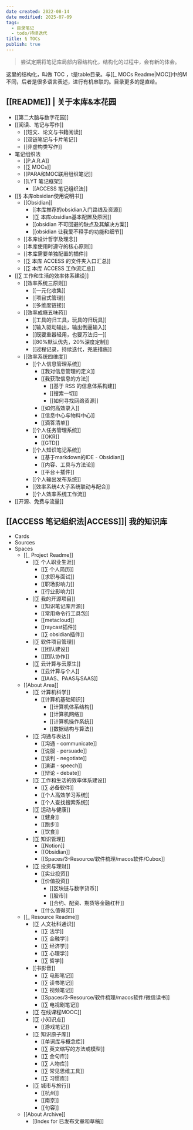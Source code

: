 ```yaml
---
date created: 2022-08-14
date modified: 2025-07-09
tags:
  - 目录笔记
  - todo/持续迭代
title: § TOCs
publish: true
---
```


> 尝试定期将笔记库局部内容结构化，结构化的过程中，会有新的体会。

这里的结构化，叫做 TOC ，t是table目录。与[[_ MOCs Readme|MOC]]中的M不同，后者是很多语言表述，进行有机串联的。目录更多的是直给。

## [[README]] | 关于本库&本花园

- [[第二大脑与数字花园]]
- [[阅读、笔记与写作]]
	- [[短文、论文与书籍阅读]]
	- [[双链笔记与卡片笔记]]
	- [[非虚构类写作]]
- 笔记组织法
	- [[P.A.R.A]]
	- [[∑ MOCs]]
	- [[PARA和MOC联用组织笔记]]
	- [[LYT 笔记框架]]
		- [[ACCESS 笔记组织法]]
- [[§ 本库obsidian使用说明书]]
	- [[Obsidian]]
		- [[本库推荐的obsidian入门路线及资源]]
		- [[∑ 本库obsidian基本配置及原因]]
		- [[obsidian 不可回避的缺点及其解决方案]]
		- [[obsidian 让我爱不释手的功能和细节]]
	- [[本库设计哲学及理念]]
	- [[本库使用时遵守的核心原则]]
	- [[本库需要单独配置的插件]]
	- [[∑ 本库 ACCESS 的文件夹入口汇总]]
	- [[∑ 本库 ACCESS 工作流汇总]]
- [[∑ 工作和生活的效率体系建设]]
   - [[效率系统三原则]]
		- [[一元化收集]]
		- [[项目式管理]]
		- [[多维度链接]]
   - [[效率成瘾五味药]]
		- [[工具的归工具，玩具的归玩具]]
		- [[输入驱动输出，输出倒逼输入]]
		- [[既要重器轻用，也要万法归一]]
		- [[80%默认优先，20%深度定制]]
		- [[过程记录，持续迭代，兜底措施]]
	- [[效率系统四维度]]
	   - [[个人信息管理系统]]
		  - [[我对信息管理的定义]]
		  - [[我获取信息的方法]]
			 - [[基于 RSS 的信息体系构建]]
			 - [[搜索一切]]
			 - [[如何寻找网络资源]]
		  - [[如何高效录入]]
		  - [[信息中心与物料中心]]
		  - [[滴答清单]]
	   - [[个人任务管理系统]]
		  - [[OKR]]
		  - [[GTD]]
	   - [[个人知识笔记系统]]
		  - [[基于markdown的IDE - Obsidian]]
		  - [[内容、工具与方法论]]
		  - [[平台＋插件]]
	   - [[个人输出发布系统]]
	   - [[效率系统4大子系统联动与配合]]
	   - [[个人效率系统工作流]]
- [[开源、免费与流量]]

## [[ACCESS 笔记组织法|ACCESS]]| 我的知识库

- Cards
- Sources
- Spaces
   - [[_ Project Readme]]
	  - [[∑ 个人职业生涯]]
		 - [[∑ 个人简历]]
		 - [[求职与面试]]
		 - [[职场影响力]]
		 - [[行业影响力]]
	  - [[∑ 我的开源项目]]
		 - [[知识笔记库开源]]
		 - [[常用命令行工具包]]
		 - [[metacloud]]
		 - [[raycast插件]]
		 - [[∑ obsidian插件]]
	  - [[∑ 软件项目管理]]
		 - [[团队建设]]
		 - [[团队协作]]
	  - [[∑ 云计算与云原生]]
		 - [[云计算与个人]]
		 - [[IAAS、PAAS与SAAS]]
   - [[About Area]]
	  - [[∑ 计算机科学]]
		 - [[计算机基础知识]]
			- [[计算机体系结构]]
			- [[计算机网络]]
			- [[计算机操作系统]]
			- [[数据结构与算法]]
	  - [[∑ 沟通与表达]]
		 - [[沟通 - communicate]]
		 - [[说服 - persuade]]
		 - [[谈判 - negotiate]]
		 - [[演讲 - speech]]
		 - [[辩论 - debate]]
	  - [[∑ 工作和生活的效率体系建设]]
		 - [[∑ 必备软件]]
		 - [[个人高效学习系统]]
		 - [[个人查找搜索系统]]
	  - [[∑ 运动与健康]]
		 - [[健身]]
		 - [[跑步]]
		 - [[饮食]]
	  - [[∑ 知识管理]]
		 - [[Notion]]
		 - [[Obsidian]]
		 - [[Spaces/3-Resource/软件梳理/macos软件/Cubox]]
	  - [[∑ 投资与理财]]
		 - [[实业投资]]
		 - [[价值投资]]
			- [[区块链与数字货币]]
			- [[股市]]
			- [[合约、配资、期货等金融杠杆]]
		 - [[什么值得买]]
   - [[_ Resource Readme]]
	  - [[∑ 人文社科通识]]
		 - [[∑ 法学]]
		 - [[∑ 金融学]]
		 - [[∑ 经济学]]
		 - [[∑ 心理学]]
		 - [[∑ 哲学]]
	  - [[书影音]]
		 - [[∑ 电影笔记]]
		 - [[∑ 读书笔记]]
		 - [[∑ 视频笔记]]
		 - [[Spaces/3-Resource/软件梳理/macos软件/微信读书]]
		 - [[∑ 电视剧笔记]]
	  - [[∑ 在线课程MOOC]]
	  - [[∑ 小知识点]]
		 - [[游戏笔记]]
	  - [[∑ 知识原子库]]
		 - [[单词库与概念库]]
		 - [[∑ 英文缩写的方法或模型]]
		 - [[∑ 金句库]]
		 - [[∑ 人物库]]
		 - [[∑ 常见思维工具]]
		 - [[∑ 习惯库]]
	  - [[∑ 城市与旅行]]
		 - [[杭州]]
		 - [[南京]]
		 - [[句容]]
   - [[About Archive]]
	  - [[Index for 已发布文章和草稿]]
